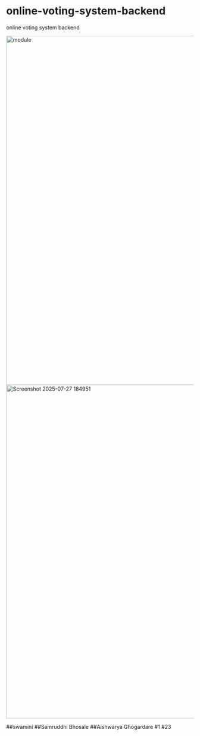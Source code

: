 # online-voting-system-backend
online voting system backend


<img width="1296" height="938" alt="module" src="https://github.com/user-attachments/assets/846a8f28-8375-489e-b660-3ffc2ee4a665" />
<img width="1122" height="896" alt="Screenshot 2025-07-27 184951" src="https://github.com/user-attachments/assets/d25e016a-5da6-4f70-a155-c47d8bf37018" />

##swamini
##Samruddhi Bhosale
##Aishwarya Ghogardare
#1
#23

